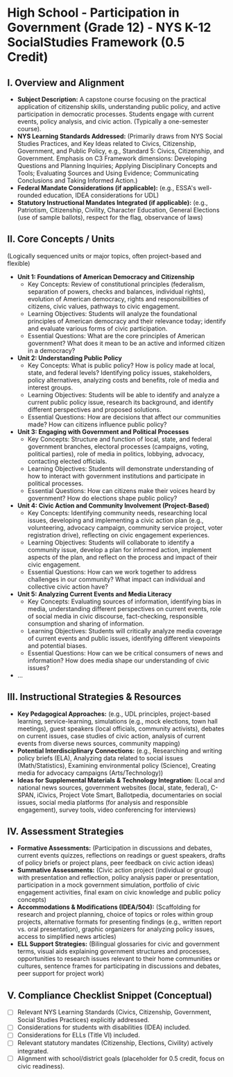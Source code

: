 # High School - Participation in Government (Grade 12) - NYS K-12 SocialStudies Framework (0.5 Credit)

## I. Overview and Alignment
*   **Subject Description:** A capstone course focusing on the practical application of citizenship skills, understanding public policy, and active participation in democratic processes. Students engage with current events, policy analysis, and civic action. (Typically a one-semester course).
*   **NYS Learning Standards Addressed:** (Primarily draws from NYS Social Studies Practices, and Key Ideas related to Civics, Citizenship, Government, and Public Policy, e.g., Standard 5: Civics, Citizenship, and Government. Emphasis on C3 Framework dimensions: Developing Questions and Planning Inquiries; Applying Disciplinary Concepts and Tools; Evaluating Sources and Using Evidence; Communicating Conclusions and Taking Informed Action.)
*   **Federal Mandate Considerations (if applicable):** (e.g., ESSA's well-rounded education, IDEA considerations for UDL)
*   **Statutory Instructional Mandates Integrated (if applicable):** (e.g., Patriotism, Citizenship, Civility, Character Education, General Elections (use of sample ballots), respect for the flag, observance of laws)

## II. Core Concepts / Units
(Logically sequenced units or major topics, often project-based and flexible)
*   **Unit 1: Foundations of American Democracy and Citizenship**
    *   Key Concepts: Review of constitutional principles (federalism, separation of powers, checks and balances, individual rights), evolution of American democracy, rights and responsibilities of citizens, civic values, pathways to civic engagement.
    *   Learning Objectives: Students will analyze the foundational principles of American democracy and their relevance today; identify and evaluate various forms of civic participation.
    *   Essential Questions: What are the core principles of American government? What does it mean to be an active and informed citizen in a democracy?
*   **Unit 2: Understanding Public Policy**
    *   Key Concepts: What is public policy? How is policy made at local, state, and federal levels? Identifying policy issues, stakeholders, policy alternatives, analyzing costs and benefits, role of media and interest groups.
    *   Learning Objectives: Students will be able to identify and analyze a current public policy issue, research its background, and identify different perspectives and proposed solutions.
    *   Essential Questions: How are decisions that affect our communities made? How can citizens influence public policy?
*   **Unit 3: Engaging with Government and Political Processes**
    *   Key Concepts: Structure and function of local, state, and federal government branches, electoral processes (campaigns, voting, political parties), role of media in politics, lobbying, advocacy, contacting elected officials.
    *   Learning Objectives: Students will demonstrate understanding of how to interact with government institutions and participate in political processes.
    *   Essential Questions: How can citizens make their voices heard by government? How do elections shape public policy?
*   **Unit 4: Civic Action and Community Involvement (Project-Based)**
    *   Key Concepts: Identifying community needs, researching local issues, developing and implementing a civic action plan (e.g., volunteering, advocacy campaign, community service project, voter registration drive), reflecting on civic engagement experiences.
    *   Learning Objectives: Students will collaborate to identify a community issue, develop a plan for informed action, implement aspects of the plan, and reflect on the process and impact of their civic engagement.
    *   Essential Questions: How can we work together to address challenges in our community? What impact can individual and collective civic action have?
*   **Unit 5: Analyzing Current Events and Media Literacy**
    *   Key Concepts: Evaluating sources of information, identifying bias in media, understanding different perspectives on current events, role of social media in civic discourse, fact-checking, responsible consumption and sharing of information.
    *   Learning Objectives: Students will critically analyze media coverage of current events and public issues, identifying different viewpoints and potential biases.
    *   Essential Questions: How can we be critical consumers of news and information? How does media shape our understanding of civic issues?
*   ...

## III. Instructional Strategies & Resources
*   **Key Pedagogical Approaches:** (e.g., UDL principles, project-based learning, service-learning, simulations (e.g., mock elections, town hall meetings), guest speakers (local officials, community activists), debates on current issues, case studies of civic action, analysis of current events from diverse news sources, community mapping)
*   **Potential Interdisciplinary Connections:** (e.g., Researching and writing policy briefs (ELA), Analyzing data related to social issues (Math/Statistics), Examining environmental policy (Science), Creating media for advocacy campaigns (Arts/Technology))
*   **Ideas for Supplemental Materials & Technology Integration:** (Local and national news sources, government websites (local, state, federal), C-SPAN, iCivics, Project Vote Smart, Ballotpedia, documentaries on social issues, social media platforms (for analysis and responsible engagement), survey tools, video conferencing for interviews)

## IV. Assessment Strategies
*   **Formative Assessments:** (Participation in discussions and debates, current events quizzes, reflections on readings or guest speakers, drafts of policy briefs or project plans, peer feedback on civic action ideas)
*   **Summative Assessments:** (Civic action project (individual or group) with presentation and reflection, policy analysis paper or presentation, participation in a mock government simulation, portfolio of civic engagement activities, final exam on civic knowledge and public policy concepts)
*   **Accommodations & Modifications (IDEA/504):** (Scaffolding for research and project planning, choice of topics or roles within group projects, alternative formats for presenting findings (e.g., written report vs. oral presentation), graphic organizers for analyzing policy issues, access to simplified news articles)
*   **ELL Support Strategies:** (Bilingual glossaries for civic and government terms, visual aids explaining government structures and processes, opportunities to research issues relevant to their home communities or cultures, sentence frames for participating in discussions and debates, peer support for project work)

## V. Compliance Checklist Snippet (Conceptual)
*   [ ] Relevant NYS Learning Standards (Civics, Citizenship, Government, Social Studies Practices) explicitly addressed.
*   [ ] Considerations for students with disabilities (IDEA) included.
*   [ ] Considerations for ELLs (Title VI) included.
*   [ ] Relevant statutory mandates (Citizenship, Elections, Civility) actively integrated.
*   [ ] Alignment with school/district goals (placeholder for 0.5 credit, focus on civic readiness).
